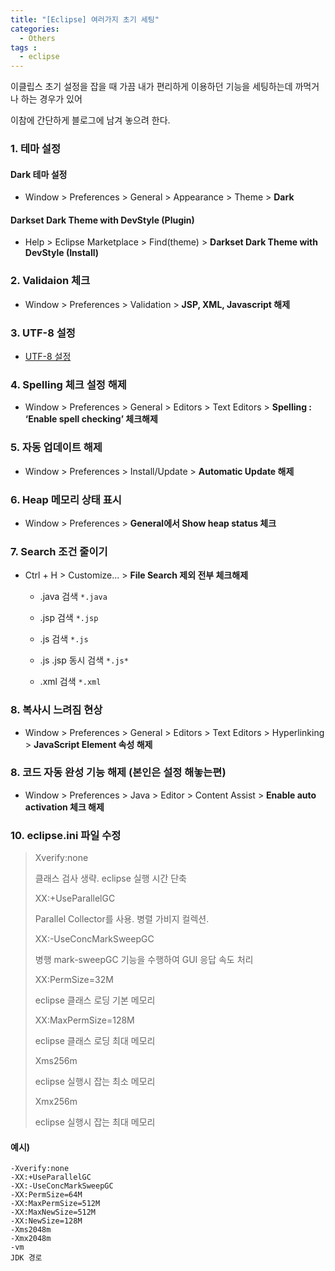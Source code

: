 ```yaml
---
title: "[Eclipse] 여러가지 초기 세팅"
categories: 
  - Others
tags : 
  - eclipse
---
```


이클립스 초기 설정을 잡을 때 가끔 내가 편리하게 이용하던 기능을 세팅하는데 까먹거나 하는 경우가 있어

이참에 간단하게 블로그에 남겨 놓으려 한다.

### 1. 테마 설정

#### Dark 테마 설정
- Window > Preferences > General > Appearance > Theme > **Dark**

#### Darkset Dark Theme with DevStyle (Plugin) 
- Help > Eclipse Marketplace > Find(theme) > **Darkset Dark Theme with DevStyle (Install)**

### 2. Validaion 체크
- Window > Preferences > Validation > **JSP, XML, Javascript 해제**

### 3. UTF-8 설정
- [UTF-8 설정](https://gangzzang.tistory.com/entry/%EC%9D%B4%ED%81%B4%EB%A6%BD%EC%8A%A4-%EA%B0%9C%EB%B0%9C%ED%99%98%EA%B2%BD-UTF8-%EC%9D%B8%EC%BD%94%EB%94%A9-%EC%84%A4%EC%A0%95)

### 4. Spelling 체크 설정 해제
- Window > Preferences > General > Editors > Text Editors > **Spelling : ‘Enable spell checking’ 체크해제**

### 5. 자동 업데이트 해제
- Window > Preferences > Install/Update > **Automatic Update 해제**

### 6. Heap 메모리 상태 표시
- Window > Preferences > **General에서 Show heap status 체크**

### 7. Search 조건 줄이기
- Ctrl + H > Customize... > **File Search 제외 전부 체크해제** 

  - .java 검색 `*.java`

  - .jsp 검색 `*.jsp`

  - .js 검색 `*.js`

  - .js .jsp 동시 검색 `*.js*`

  - .xml 검색 `*.xml`

### 8. 복사시 느려짐 현상 
- Window > Preferences > General > Editors > Text Editors > Hyperlinking > **JavaScript Element 속성 해제**

### 8. 코드 자동 완성 기능 해제 (본인은 설정 해놓는편)
- Window > Preferences > Java > Editor > Content Assist > **Enable auto activation 체크 해제**

### 10. eclipse.ini 파일 수정
>Xverify:none 
>
>클래스 검사 생략. eclipse 실행 시간 단축
>
>XX:+UseParallelGC 
>
>Parallel Collector를 사용. 병렬 가비지 컬렉션.
>
>XX:-UseConcMarkSweepGC 
>
>병행 mark-sweepGC 기능을 수행하여 GUI 응답 속도 처리
>
>XX:PermSize=32M 
>
>eclipse 클래스 로딩 기본 메모리
>
>XX:MaxPermSize=128M 
>
>eclipse 클래스 로딩 최대 메모리
>
>Xms256m 
>
>eclipse 실행시 잡는 최소 메모리
>
>Xmx256m 
>
>eclipse 실행시 잡는 최대 메모리

#### 예시)
```
-Xverify:none 
-XX:+UseParallelGC
-XX:-UseConcMarkSweepGC 
-XX:PermSize=64M
-XX:MaxPermSize=512M  
-XX:MaxNewSize=512M 
-XX:NewSize=128M 
-Xms2048m
-Xmx2048m
-vm
JDK 경로
```
